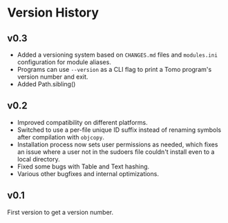 # Version History

## v0.3

- Added a versioning system based on `CHANGES.md` files and `modules.ini`
  configuration for module aliases.
- Programs can use `--version` as a CLI flag to print a Tomo program's version
  number and exit.
- Added Path.sibling()

## v0.2

- Improved compatibility on different platforms.
- Switched to use a per-file unique ID suffix instead of renaming symbols after
  compilation with `objcopy`.
- Installation process now sets user permissions as needed, which fixes an
  issue where a user not in the sudoers file couldn't install even to a local
  directory.
- Fixed some bugs with Table and Text hashing.
- Various other bugfixes and internal optimizations.

## v0.1

First version to get a version number.
